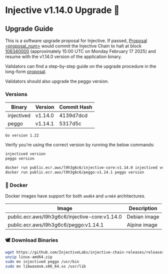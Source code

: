 # Injective v1.14.0 Upgrade 🥷

## Upgrade Guide


This is a software upgrade proposal for Injective. If passed, [Proposal <proposal_num>](https://hub.injective.network/proposal/<proposal_num>/) would commit the Injective Chain to halt at block [106340000](https://www.mintscan.io/injective/blocks/106320000) (approximately 15:00 UTC on Monday February 17 2025) and resume with the v1.14.0 version of the application binary.

Validators can find a step-by-step guide on the upgrade procedure in the long-form [proposal](https://docs.injective.network/nodes/validators/mainnet/canonical-chain-upgrade/canonical-1.14.0).

Validators should also upgrade the peggo version.

### Versions

| Binary    | Version |Commit Hash
| -------- | ------- |------- |
| injectived  | v1.14.0   |4139d7dcd|
| peggo  | v1.14.1   |5317d5c|

`Go version 1.22`

Verify you're using the correct version by running the below commands:
```bash
injectived version
peggo version
```

```bash
docker run public.ecr.aws/l9h3g6c6/injective-core:v1.14.0 injectived version
docker run public.ecr.aws/l9h3g6c6/peggo:v1.14.1 peggo version
```

### 🐳 Docker

Docker images have support for both `amd64` and `arm64` architectures.

| Image    | Description |
| -------- | ------- |
| public.ecr.aws/l9h3g6c6/injective-core:v1.14.0 | Debian image |
| public.ecr.aws/l9h3g6c6/peggo:v1.14.1 | Alpine image |

### 🕊️ Download Binaries

```bash
wget https://github.com/InjectiveLabs/injective-chain-releases/releases/download/v1.14.0-1739303348/linux-amd64.zip
unzip linux-amd64.zip
sudo mv injectived peggo /usr/bin
sudo mv libwasmvm.x86_64.so /usr/lib
```
